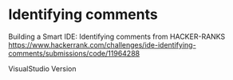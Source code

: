 # Identifying comments
Building a Smart IDE: Identifying comments from HACKER-RANKS
https://www.hackerrank.com/challenges/ide-identifying-comments/submissions/code/11964288

VisualStudio Version

